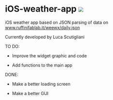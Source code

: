 # iOS-weather-app <a href="https://travis-ci.org/fablabruffini/iOS-weather-app"><img src="https://travis-ci.org/fablabruffini/iOS-weather-app.svg?branch=master"></a>
iOS weather app based on JSON parsing of data on www.ruffinifablab.it/weewx/daily.json

Currently developed by Luca Scutigliani

TO DO:

- Improve the widget graphic and code

- Add functions to the main app

DONE:

- Make a better loading screen

- Make a better GUI
